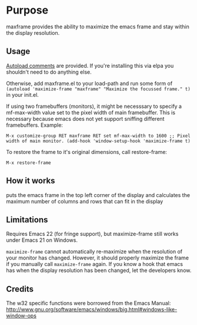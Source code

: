 # Purpose

maxframe provides the ability to maximize the emacs frame and stay within
the display resolution.

## Usage

[Autoload comments][1] are provided. If you're installing this via elpa you
shouldn't need to do anything else.

Otherwise, add maxframe.el to your load-path and run some form of
`(autoload 'maximize-frame "maxframe" "Maximize the focussed frame." t)` in
your init.el.

If using two framebuffers (monitors), it might be necesssary to specify a
mf-max-width value set to the pixel width of main framebuffer. This is
necessary because emacs does not yet support sniffing different
framebuffers. Example:

    M-x customize-group RET maxframe RET set mf-max-width to 1600 ;; Pixel
    width of main monitor. (add-hook 'window-setup-hook 'maximize-frame t)

To restore the frame to it's original dimensions, call restore-frame:

    M-x restore-frame

## How it works

puts the emacs frame in the top left corner of the display and calculates
the maximum number of columns and rows that can fit in the display

## Limitations

Requires Emacs 22 (for fringe support), but maximize-frame still works
under Emacs 21 on Windows.

`maximize-frame` cannot automatically re-maximize when the resolution of
your monitor has changed. However, it should properly maximize the frame if
you manually call `maximize-frame` again. If you know a hook that emacs has
when the display resolution has been changed, let the developers know.

## Credits

The w32 specific functions were borrowed from the Emacs Manual:
http://www.gnu.org/software/emacs/windows/big.html#windows-like-window-ops

[1]: http://www.gnu.org/software/emacs/elisp/html_node/Autoload.html